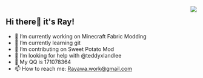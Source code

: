<img align="right" src="https://github-readme-stats.vercel.app/api?username=Rayawa&show_icons=true&icon_color=CE1D2D&text_color=718096&bg_color=ffffff&hide_title=true&count_private=true" /> 

## Hi there👋 it's Ray! 


- 🔭 I’m currently working on Minecraft Fabric Modding
- 🌱 I’m currently learning git
- 👯 I’m contributing on Sweet Potato Mod
- 🤔 I’m looking for help with @teddyxlandlee
- 💬 My QQ is 171078364
- 📫 How to reach me: Rayawa.work@gmail.com
